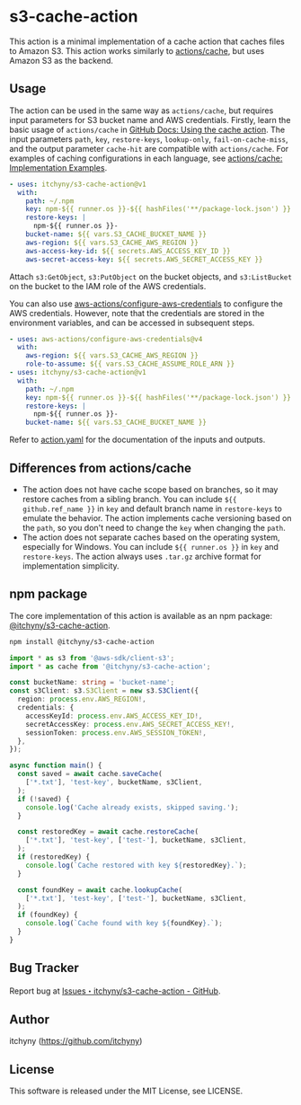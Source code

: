 # s3-cache-action
This action is a minimal implementation of a cache action that caches files to Amazon S3.
This action works similarly to [actions/cache](https://github.com/actions/cache), but uses Amazon S3 as the backend.

## Usage
The action can be used in the same way as `actions/cache`, but requires input parameters for S3 bucket name and AWS credentials.
Firstly, learn the basic usage of `actions/cache` in [GitHub Docs: Using the cache action](https://docs.github.com/en/actions/using-workflows/caching-dependencies-to-speed-up-workflows#using-the-cache-action).
The input parameters `path`, `key`, `restore-keys`, `lookup-only`, `fail-on-cache-miss`, and the output parameter `cache-hit` are compatible with `actions/cache`.
For examples of caching configurations in each language, see [actions/cache: Implementation Examples](https://github.com/actions/cache#implementation-examples).

```yaml
- uses: itchyny/s3-cache-action@v1
  with:
    path: ~/.npm
    key: npm-${{ runner.os }}-${{ hashFiles('**/package-lock.json') }}
    restore-keys: |
      npm-${{ runner.os }}-
    bucket-name: ${{ vars.S3_CACHE_BUCKET_NAME }}
    aws-region: ${{ vars.S3_CACHE_AWS_REGION }}
    aws-access-key-id: ${{ secrets.AWS_ACCESS_KEY_ID }}
    aws-secret-access-key: ${{ secrets.AWS_SECRET_ACCESS_KEY }}
```

Attach `s3:GetObject`, `s3:PutObject` on the bucket objects, and `s3:ListBucket` on the bucket to the IAM role of the AWS credentials.

You can also use [aws-actions/configure-aws-credentials](https://github.com/aws-actions/configure-aws-credentials) to configure the AWS credentials.
However, note that the credentials are stored in the environment variables, and can be accessed in subsequent steps.

```yaml
- uses: aws-actions/configure-aws-credentials@v4
  with:
    aws-region: ${{ vars.S3_CACHE_AWS_REGION }}
    role-to-assume: ${{ vars.S3_CACHE_ASSUME_ROLE_ARN }}
- uses: itchyny/s3-cache-action@v1
  with:
    path: ~/.npm
    key: npm-${{ runner.os }}-${{ hashFiles('**/package-lock.json') }}
    restore-keys: |
      npm-${{ runner.os }}-
    bucket-name: ${{ vars.S3_CACHE_BUCKET_NAME }}
```

Refer to [action.yaml](https://github.com/itchyny/s3-cache-action/blob/main/action.yaml) for the documentation of the inputs and outputs.

## Differences from actions/cache

- The action does not have cache scope based on branches, so it may restore caches from a sibling branch.
  You can include `${{ github.ref_name }}` in `key` and default branch name in `restore-keys` to emulate the behavior.
  The action implements cache versioning based on the `path`, so you don't need to change the `key` when changing the `path`.
- The action does not separate caches based on the operating system, especially for Windows.
  You can include `${{ runner.os }}` in `key` and `restore-keys`.
  The action always uses `.tar.gz` archive format for implementation simplicity.

## npm package
The core implementation of this action is available as an npm package:
[@itchyny/s3-cache-action](https://www.npmjs.com/package/@itchyny/s3-cache-action).

```sh
npm install @itchyny/s3-cache-action
```
```typescript
import * as s3 from '@aws-sdk/client-s3';
import * as cache from '@itchyny/s3-cache-action';

const bucketName: string = 'bucket-name';
const s3Client: s3.S3Client = new s3.S3Client({
  region: process.env.AWS_REGION!,
  credentials: {
    accessKeyId: process.env.AWS_ACCESS_KEY_ID!,
    secretAccessKey: process.env.AWS_SECRET_ACCESS_KEY!,
    sessionToken: process.env.AWS_SESSION_TOKEN!,
  },
});

async function main() {
  const saved = await cache.saveCache(
    ['*.txt'], 'test-key', bucketName, s3Client,
  );
  if (!saved) {
    console.log('Cache already exists, skipped saving.');
  }

  const restoredKey = await cache.restoreCache(
    ['*.txt'], 'test-key', ['test-'], bucketName, s3Client,
  );
  if (restoredKey) {
    console.log(`Cache restored with key ${restoredKey}.`);
  }

  const foundKey = await cache.lookupCache(
    ['*.txt'], 'test-key', ['test-'], bucketName, s3Client,
  );
  if (foundKey) {
    console.log(`Cache found with key ${foundKey}.`);
  }
}
```

## Bug Tracker
Report bug at [Issues・itchyny/s3-cache-action - GitHub](https://github.com/itchyny/s3-cache-action/issues).

## Author
itchyny (<https://github.com/itchyny>)

## License
This software is released under the MIT License, see LICENSE.
